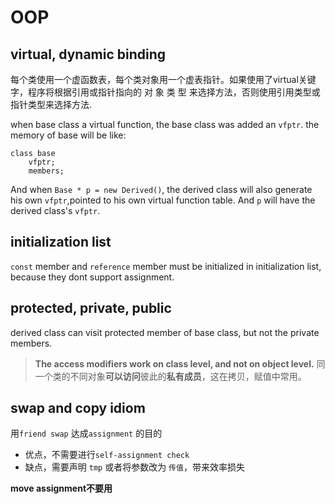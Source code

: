 
# OOP

## virtual, dynamic binding 
每个类使用一个虚函数表，每个类对象用一个虚表指针。如果使用了virtual关键字，程序将根据引用或指针指向的 对 象 类 型 来选择方法，否则使用引用类型或指针类型来选择方法.

when base class a virtual function, the base class was added an `vfptr`.
the memory of base will be like:
```
class base
    vfptr;
    members;
```

And when `Base * p = new Derived()`, the derived class will also generate his own `vfptr`,pointed to his own virtual function table. And `p` will have the derived class's `vfptr`.


## initialization list
`const` member and `reference` member must be initialized in initialization list, because they dont support assignment.

## protected, private, public
derived class can visit protected member of base class, but not the private members.

>**The access modifiers work on class level, and not on object level.**
同一个类的不同对象**可以访问**彼此的**私有成员**，这在拷贝，赋值中常用。

## swap and copy idiom

用`friend swap` 达成`assignment` 的目的
+ 优点，不需要进行`self-assignment check`
+ 缺点，需要声明 `tmp` 或者将参数改为 `传值`，带来效率损失

**move assignment不要用**